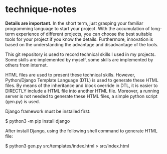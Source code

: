 # technique-notes

**Details are important.**  In the short term, just grasping your familiar
 programming language to start
your project. With the accumulation of long-term experience of different projects,
you can choose the best suitable tools for your project if you know the details. Furthermore, innovation
is based on the understanding the advantage and disadvantage of the tools.

This git repository is used to record technical skills I used in my projects.
Some skills are implemented by myself, some skills are implemented by others from
internet.

HTML files are used to present these technical skills. However, Python/Django
Template Language (DTL) is used to generate these HTML files. By means of the 
inheritance and block override in DTL, it is easier to DIRECTLY include a HTML
file into another HTML file. Moreover, a running server is not needed to generate
these HTML files, a simple python script (gen.py) is used.

Django framework must be installed first:

$ python3 -m pip install django

After install Django, using the following shell command to generate HTML file:

$ python3 gen.py src/templates/index.html > src/index.html
